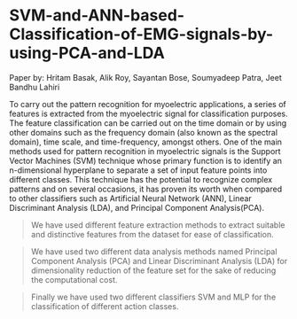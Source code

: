 # SVM-and-ANN-based-Classification-of-EMG-signals-by-using-PCA-and-LDA

Paper by: Hritam Basak, Alik Roy, Sayantan Bose, Soumyadeep Patra, Jeet Bandhu Lahiri

To carry out the pattern recognition for myoelectric applications, a series of features is extracted from the myoelectric signal for classification purposes. 
The feature classification can be carried out on the time domain or by using other domains such as the frequency domain (also known as the spectral domain), 
time scale, and time-frequency, amongst others. One of the main methods used for pattern recognition in myoelectric signals is the Support Vector Machines (SVM) 
technique whose primary function is to identify an n-dimensional hyperplane to separate a set of input feature points into different classes. 
This technique has the potential to recognize complex patterns and on several occasions, it has proven its worth when compared to other classifiers 
such as Artificial Neural Network (ANN), Linear Discriminant Analysis (LDA), and Principal Component Analysis(PCA).  

> We have used different feature extraction methods to extract suitable and distinctive features from the dataset for ease of classification. 

> We have used two different data analysis methods named Principal Component Analysis (PCA) and Linear Discriminant Analysis (LDA) for dimensionality reduction of the 
feature set for the sake of reducing the computational cost. 

> Finally we have used two different classifiers SVM and MLP for the classification of different action classes.


